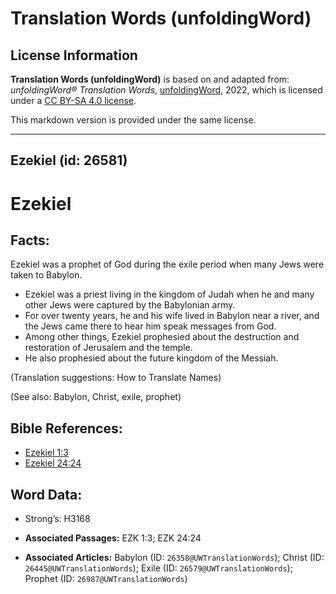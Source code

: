 # Translation Words (unfoldingWord)

## License Information

**Translation Words (unfoldingWord)** is based on and adapted from: _unfoldingWord® Translation Words_, [unfoldingWord](https://unfoldingword.org/utw), 2022, which is licensed under a [CC BY-SA 4.0 license](https://creativecommons.org/licenses/by-sa/4.0/legalcode.en).

This markdown version is provided under the same license.



--------------------------------

## Ezekiel (id: 26581)

Ezekiel
=======

Facts:
------

Ezekiel was a prophet of God during the exile period when many Jews were taken to Babylon.

* Ezekiel was a priest living in the kingdom of Judah when he and many other Jews were captured by the Babylonian army.
* For over twenty years, he and his wife lived in Babylon near a river, and the Jews came there to hear him speak messages from God.
* Among other things, Ezekiel prophesied about the destruction and restoration of Jerusalem and the temple.
* He also prophesied about the future kingdom of the Messiah.

(Translation suggestions: How to Translate Names)

(See also: Babylon, Christ, exile, prophet)

Bible References:
-----------------

* [Ezekiel 1:3](https://ref.ly/Ezek1:3)
* [Ezekiel 24:24](https://ref.ly/Ezek24:24)

Word Data:
----------

* Strong’s: H3168

* **Associated Passages:** EZK 1:3; EZK 24:24
* **Associated Articles:** Babylon (ID: `26358@UWTranslationWords`); Christ (ID: `26445@UWTranslationWords`); Exile (ID: `26579@UWTranslationWords`); Prophet (ID: `26987@UWTranslationWords`)

